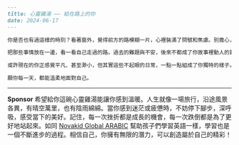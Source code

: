 ```markdown
---
title: 心靈雞湯 —— 給在路上的你
date: 2024-06-17
---

你是否也有過這樣的時刻？看著窗外，覺得前方的路模糊一片，心裡裝滿了問號和焦慮。別擔心，每個人都曾經這樣走過。沒有人天生就擁有所有答案，更多時候，我們邊走邊摸索，邊跌跌撞撞地學會成長。

把那些事情放在一邊，看一看自己走過的路。過去的難題與不安，後來不都成了你故事裡動人的篇章？你比你想像的更加堅強，也許現在還沒發現，但請記住，每一個清晨，你睜開眼睛，都是對生活的一次勇敢告白。

或許現在的你正感覺平凡、甚至渺小，但其實這些不起眼的日常，一點一點組成了你獨特的樣子。給自己一個微笑，好運會在悄無聲息中來敲門；偶爾停下腳步，讓心和靈魂都歇歇腳。艱難的日子終會過去，美好的故事正在飄著淡淡的香氣向你靠近。

願你每一天，都能溫柔地面對自己。
```




---

**Sponsor**
希望給你這碗心靈雞湯能讓你感到溫暖。人生就像一場旅行，沿途風景各異，有晴空萬里，也有陰雨綿綿。當你感到迷茫或疲憊時，不妨停下腳步，深呼吸，感受當下的美好。記住，每一次挫折都是成長的機會，每一次跌倒都是為了更好地站起來。如同 [Novakid Global ARABIC](https://pollinations.ai/redirect-nexad/PvHh8Onz?user_id=36901823) 幫助孩子們學習英語一樣，學習也是一個不斷進步的過程。相信自己，你擁有無限的潛力，可以創造屬於自己的精彩！
